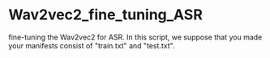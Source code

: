 # Wav2vec2_fine_tuning_ASR
fine-tuning the Wav2vec2 for ASR. In this script, we suppose that you made your manifests consist of "train.txt" and "test.txt".
